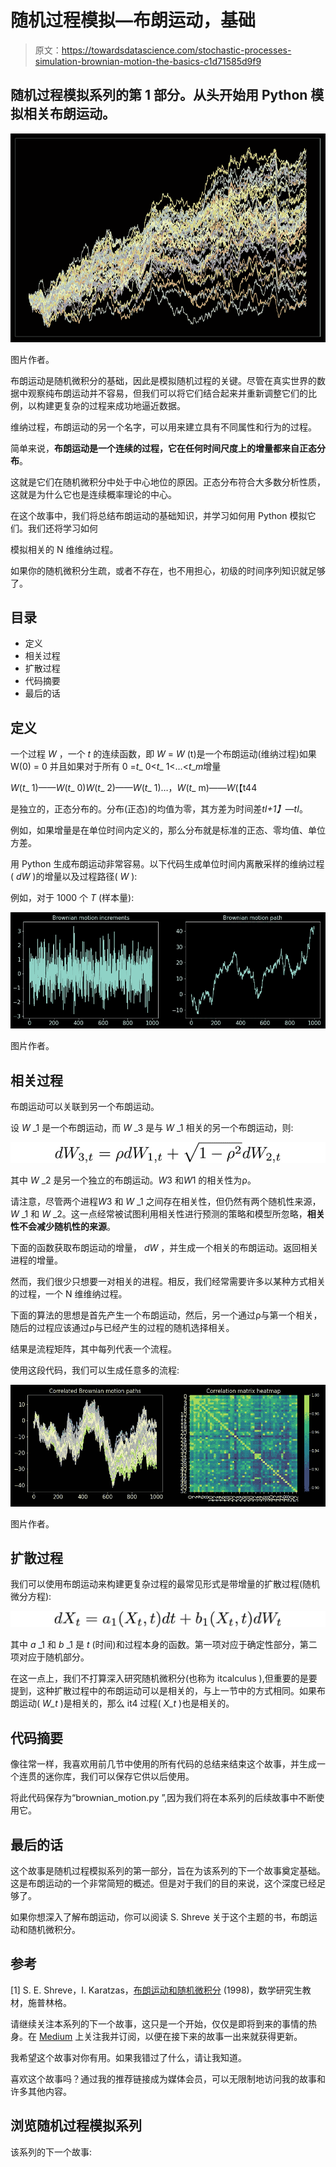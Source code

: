 # 随机过程模拟—布朗运动，基础

> 原文：<https://towardsdatascience.com/stochastic-processes-simulation-brownian-motion-the-basics-c1d71585d9f9>

## 随机过程模拟系列的第 1 部分。从头开始用 Python 模拟相关布朗运动。

![](img/269c802b2f1b34398b9deca47cbb8645.png)

图片作者。

布朗运动是随机微积分的基础，因此是模拟随机过程的关键。尽管在真实世界的数据中观察纯布朗运动并不容易，但我们可以将它们结合起来并重新调整它们的比例，以构建更复杂的过程来成功地逼近数据。

维纳过程，布朗运动的另一个名字，可以用来建立具有不同属性和行为的过程。

简单来说，**布朗运动是一个连续的过程，它在任何时间尺度上的增量都来自正态分布**。

这就是它们在随机微积分中处于中心地位的原因。正态分布符合大多数分析性质，这就是为什么它也是连续概率理论的中心。

在这个故事中，我们将总结布朗运动的基础知识，并学习如何用 Python 模拟它们。我们还将学习如何

模拟相关的 N 维维纳过程。

如果你的随机微积分生疏，或者不存在，也不用担心，初级的时间序列知识就足够了。

## 目录

*   定义
*   相关过程
*   扩散过程
*   代码摘要
*   最后的话

## 定义

一个过程 *W* ，一个 *t* 的连续函数，即 *W* = *W* (t)是一个布朗运动(维纳过程)如果 W(0) = 0 并且如果对于所有 0 =*t*_ 0<*t*_ 1<…<*t*_*m*增量

*W*(*t*_ 1)——*W*(*t*_ 0)*W*(*t*_ 2)——*W*(*t*_ 1)…，*W*(*t*_ m)——*W*(【t44

是独立的，正态分布的。分布(正态)的均值为零，其方差为时间差*t*_*I*+1】—*t*_*I*。

例如，如果增量是在单位时间内定义的，那么分布就是标准的正态、零均值、单位方差。

用 Python 生成布朗运动非常容易。以下代码生成单位时间内离散采样的维纳过程( *dW* )的增量以及过程路径( *W* ):

例如，对于 1000 个 *T* (样本量):

![](img/97f4939ab7412b51617889f75a202e0d.png)

图片作者。

## 相关过程

布朗运动可以关联到另一个布朗运动。

设 *W* _1 是一个布朗运动，而 *W* _3 是与 *W* _1 相关的另一个布朗运动，则:

![](img/3ada69ecc64b4f02c65d07378beeefe7.png)

其中 *W* _2 是另一个独立的布朗运动。*W*3 和*W*1 的相关性为ρ。

请注意，尽管两个进程*W*3 和 *W* _1 之间存在相关性，但仍然有两个随机性来源， *W* _1 和 *W* _2。这一点经常被试图利用相关性进行预测的策略和模型所忽略，**相关性不会减少随机性的来源**。

下面的函数获取布朗运动的增量， *dW* ，并生成一个相关的布朗运动。返回相关进程的增量。

然而，我们很少只想要一对相关的进程。相反，我们经常需要许多以某种方式相关的过程，一个 N 维维纳过程。

下面的算法的思想是首先产生一个布朗运动，然后，另一个通过ρ与第一个相关，随后的过程应该通过ρ与已经产生的过程的随机选择相关。

结果是流程矩阵，其中每列代表一个流程。

使用这段代码，我们可以生成任意多的流程:

![](img/ff5b5bd4c5487296e3daabaca2fb1cce.png)

图片作者。

## 扩散过程

我们可以使用布朗运动来构建更复杂过程的最常见形式是带增量的扩散过程(随机微分方程):

![](img/93226dbcccc7c659e12245a22298550f.png)

其中 *a* _1 和 *b* _1 是 *t* (时间)和过程本身的函数。第一项对应于确定性部分，第二项对应于随机部分。

在这一点上，我们不打算深入研究随机微积分(也称为 itcalculus ),但重要的是要提到，这种扩散过程中的布朗运动可以是相关的，与上一节中的方式相同。如果布朗运动( *W_t* )是相关的，那么 it4 过程( *X_t* )也是相关的。

## 代码摘要

像往常一样，我喜欢用前几节中使用的所有代码的总结来结束这个故事，并生成一个连贯的迷你库，我们可以保存它供以后使用。

将此代码保存为“brownian_motion.py ”,因为我们将在本系列的后续故事中不断使用它。

## 最后的话

这个故事是随机过程模拟系列的第一部分，旨在为该系列的下一个故事奠定基础。这是布朗运动的一个非常简短的概述。但是对于我们的目的来说，这个深度已经足够了。

如果你想深入了解布朗运动，你可以阅读 S. Shreve 关于这个主题的书，布朗运动和随机微积分。

## 参考

[1] S. E. Shreve，I. Karatzas，[布朗运动和随机微积分](http://...) (1998)，数学研究生教材，施普林格。

请继续关注本系列的下一个故事，这只是一个开始，仅仅是即将到来的事情的热身。在 [Medium](https://medium.com/@diego-barba) 上关注我并订阅，以便在接下来的故事一出来就获得更新。

[](https://medium.com/subscribe/@diego-barba)  

我希望这个故事对你有用。如果我错过了什么，请让我知道。

喜欢这个故事吗？通过我的推荐链接成为媒体会员，可以无限制地访问我的故事和许多其他内容。

[](https://medium.com/@diego-barba/membership)  

## 浏览随机过程模拟系列

该系列的下一个故事:

[](/stochastic-processes-simulation-the-ornstein-uhlenbeck-process-e8bff820f3)  [](/stochastic-processes-simulation-the-cox-ingersoll-ross-process-c45b5d206b2b)  [](/stochastic-processes-simulation-geometric-brownian-motion-31ec734d68d6)  [](/stochastic-processes-simulation-generalized-geometric-brownian-motion-a327c0fa6226) 